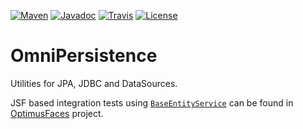 [![Maven](https://img.shields.io/maven-metadata/v/http/central.maven.org/maven2/org/omnifaces/omnipersistence/maven-metadata.xml.svg)](http://central.maven.org/maven2/org/omnifaces/omnipersistence/)
[![Javadoc](http://javadoc.io/badge/org.omnifaces/omnipersistence.svg)](http://javadoc.io/doc/org.omnifaces/omnipersistence) 
[![Travis](https://travis-ci.org/omnifaces/omnipersistence.svg?branch=develop)](https://travis-ci.org/omnifaces/omnipersistence)
[![License](http://img.shields.io/:license-apache-blue.svg)](http://www.apache.org/licenses/LICENSE-2.0.html)

# OmniPersistence

Utilities for JPA, JDBC and DataSources.

JSF based integration tests using [`BaseEntityService`](https://github.com/omnifaces/omnipersistence/blob/develop/src/main/java/org/omnifaces/persistence/service/BaseEntityService.java) can be found in [OptimusFaces](https://github.com/omnifaces/optimusfaces) project.
